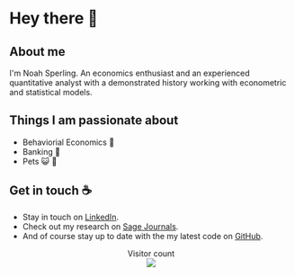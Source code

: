 # Hey there :wave:

## About me
I'm Noah Sperling. An economics enthusiast and an experienced quantitative analyst with a demonstrated history working with econometric and statistical models.


## Things I am passionate about
- Behaviorial Economics :brain:
- Banking :bank:
- Pets :smiley_cat: :dog:


## Get in touch :coffee:
- Stay in touch on [LinkedIn](https://www.linkedin.com/in/noah-sperling/).
- Check out my research on [Sage Journals](https://journals.sagepub.com/authored-by/Sperling/Noah).
- And of course stay up to date with the my latest code on [GitHub](https://github.com/NoahAdamSperling/NoahAdamSperling).

<p align="center"> 
  Visitor count<br>
  <img src="https://profile-counter.glitch.me/NoahAdamSperling/count.svg" />
</p>

<!---
NoahAdamSperling/NoahAdamSperling is a ✨ special ✨ repository because its `README.md` (this file) appears on your GitHub profile.
You can click the Preview link to take a look at your changes.
--->
